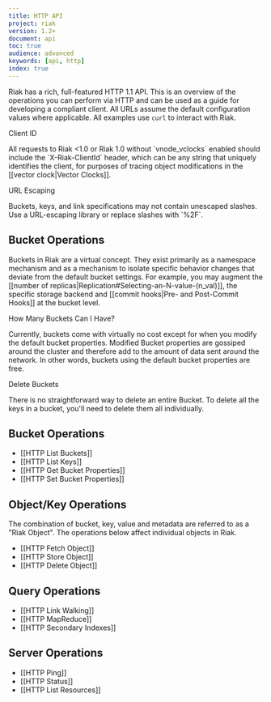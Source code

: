 ```yaml
---
title: HTTP API
project: riak
version: 1.2+
document: api
toc: true
audience: advanced
keywords: [api, http]
index: true
---
```


Riak has a rich, full-featured HTTP 1.1 API.  This is an overview of the
operations you can perform via HTTP and can be used as a guide for developing a
compliant client.  All URLs assume the default configuration values where
applicable. All examples use `curl` to interact with Riak.

<div class="note"><div class="title">Client ID</div>
<p>All requests to Riak &lt;1.0 or Riak 1.0 without `vnode_vclocks` enabled
should include the `X-Riak-ClientId` header, which can be any string that
uniquely identifies the client, for purposes of tracing object modifications in
the [[vector clock|Vector Clocks]].</p>
</div>

<div class="note"><div class="title">URL Escaping</div>
<p>Buckets, keys, and link specifications may not contain unescaped slashes. Use
a URL-escaping library or replace slashes with `%2F`.</p>
</div>

## Bucket Operations

Buckets in Riak are a virtual concept. They exist primarily as a namespace
mechanism and as a mechanism to isolate specific behavior changes that deviate
from the default bucket settings. For example, you may augment the [[number of
replicas|Replication#Selecting-an-N-value-(n_val)]], the specific storage
backend and [[commit hooks|Pre- and Post-Commit Hooks]] at the bucket level. 

<div class="info"><div class="title">How Many Buckets Can I Have?</div>
<p>Currently, buckets come with virtually no cost except for when you modify the
default bucket properties. Modified Bucket properties are gossiped around the
cluster and therefore add to the amount of data sent around the network. In
other words, buckets using the default bucket properties are free.</p>
</div>

<div class="note"><div class="title">Delete Buckets</div>
<p>There is no straightforward way to delete an entire Bucket. To delete all
the keys in a bucket, you'll need to delete them all individually.</P>
</div>

## Bucket Operations

* [[HTTP List Buckets]]
* [[HTTP List Keys]]
* [[HTTP Get Bucket Properties]]
* [[HTTP Set Bucket Properties]]

## Object/Key Operations 

The combination of bucket, key, value and metadata are referred to as a "Riak
Object". The operations below affect individual objects in Riak.

* [[HTTP Fetch Object]]
* [[HTTP Store Object]]
* [[HTTP Delete Object]]

## Query Operations

* [[HTTP Link Walking]]
* [[HTTP MapReduce]]
* [[HTTP Secondary Indexes]]

<!-- ## Luwak Operations (Large Objects)

Luwak is an optional interface that automatically segments large files across
multiple Riak Objects.

* [[HTTP Get Luwak Properties]]
* [[HTTP List Luwak Keys]]
* [[HTTP Fetch Luwak Object]]
* [[HTTP Store Luwak Object]]
* [[HTTP Delete Luwak Object]]
 -->

## Server Operations

* [[HTTP Ping]]
* [[HTTP Status]]
* [[HTTP List Resources]]
